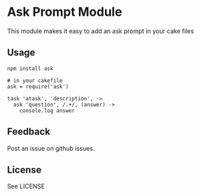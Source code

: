 # Ask Prompt Module

This module makes it easy to add an ask prompt in your
cake files 

## Usage

```
npm install ask

# in your cakefile
ask = require('ask')

task 'atask', 'description', ->
  ask 'question', /.+/, (answer) ->
    console.log answer
```

## Feedback

Post an issue on github issues.

## License

See LICENSE
